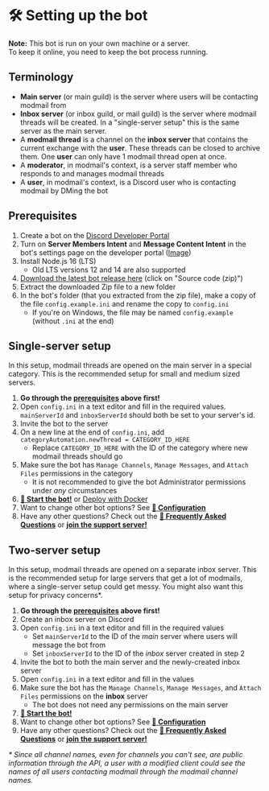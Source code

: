 # 🛠️ Setting up the bot
**Note:** This bot is run on your own machine or a server.  
To keep it online, you need to keep the bot process running.

## Terminology
* **Main server** (or main guild) is the server where users will be contacting modmail from
* **Inbox server** (or inbox guild, or mail guild) is the server where modmail threads will be created.
  In a "single-server setup" this is the same server as the main server.
* A **modmail thread** is a channel on the **inbox server** that contains the current exchange with the **user**.
  These threads can be closed to archive them. One **user** can only have 1 modmail thread open at once.
* A **moderator**, in modmail's context, is a server staff member who responds to and manages modmail threads
* A **user**, in modmail's context, is a Discord user who is contacting modmail by DMing the bot

## Prerequisites
1. Create a bot on the [Discord Developer Portal](https://discord.com/developers/)
2. Turn on **Server Members Intent** and **Message Content Intent** in the bot's settings page on the developer portal ([Image](intents.png))
3. Install Node.js 16 (LTS)
   * Old LTS versions 12 and 14 are also supported
4. [Download the latest bot release here](https://github.com/Dragory/modmailbot/releases/latest) (click on "Source code (zip)")
5. Extract the downloaded Zip file to a new folder
6. In the bot's folder (that you extracted from the zip file), make a copy of the file `config.example.ini` and rename the copy to `config.ini`
    * If you're on Windows, the file may be named `config.example` (without `.ini` at the end)

## Single-server setup
In this setup, modmail threads are opened on the main server in a special category.
This is the recommended setup for small and medium sized servers.

1. **Go through the [prerequisites](#prerequisites) above first!**
2. Open `config.ini` in a text editor and fill in the required values. `mainServerId` and `inboxServerId` should both be set to your server's id.
3. Invite the bot to the server
4. On a new line at the end of `config.ini`, add `categoryAutomation.newThread = CATEGORY_ID_HERE`
    * Replace `CATEGORY_ID_HERE` with the ID of the category where new modmail threads should go
5. Make sure the bot has `Manage Channels`, `Manage Messages`, and `Attach Files` permissions in the category
    * It is not recommended to give the bot Administrator permissions under *any* circumstances
6. **[🏃 Start the bot!](starting-the-bot.md)** or [Deploy with Docker](docker.md)
7. Want to change other bot options? See **[📝 Configuration](configuration.md)**
8. Have any other questions? Check out the **[🙋 Frequently Asked Questions](faq.md)** or
   **[join the support server!](../README.md#support-server)**

## Two-server setup
In this setup, modmail threads are opened on a separate inbox server.
This is the recommended setup for large servers that get a lot of modmails, where a single-server setup could get messy.
You might also want this setup for privacy concerns*.

1. **Go through the [prerequisites](#prerequisites) above first!**
2. Create an inbox server on Discord
3. Open `config.ini` in a text editor and fill in the required values
    * Set `mainServerId` to the ID of the *main* server where users will message the bot from
    * Set `inboxServerId` to the ID of the *inbox* server created in step 2
4. Invite the bot to both the main server and the newly-created inbox server
5. Open `config.ini` in a text editor and fill in the values
6. Make sure the bot has the `Manage Channels`, `Manage Messages`, and `Attach Files` permissions on the **inbox** server
    * The bot does not need any permissions on the main server
7. **[🏃 Start the bot!](starting-the-bot.md)**
8. Want to change other bot options? See **[📝 Configuration](configuration.md)**
9. Have any other questions? Check out the **[🙋 Frequently Asked Questions](faq.md)** or
   **[join the support server!](../README.md#support-server)**

*\* Since all channel names, even for channels you can't see, are public information through the API, a user with a
modified client could see the names of all users contacting modmail through the modmail channel names.* 
